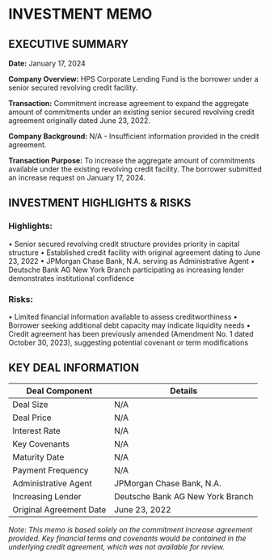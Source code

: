 # INVESTMENT MEMO

## EXECUTIVE SUMMARY

**Date:** January 17, 2024

**Company Overview:** HPS Corporate Lending Fund is the borrower under a senior secured revolving credit facility.

**Transaction:** Commitment increase agreement to expand the aggregate amount of commitments under an existing senior secured revolving credit agreement originally dated June 23, 2022.

**Company Background:** N/A - Insufficient information provided in the credit agreement.

**Transaction Purpose:** To increase the aggregate amount of commitments available under the existing revolving credit facility. The borrower submitted an increase request on January 17, 2024.

## INVESTMENT HIGHLIGHTS & RISKS

### Highlights:
• Senior secured revolving credit structure provides priority in capital structure
• Established credit facility with original agreement dating to June 23, 2022
• JPMorgan Chase Bank, N.A. serving as Administrative Agent
• Deutsche Bank AG New York Branch participating as increasing lender demonstrates institutional confidence

### Risks:
• Limited financial information available to assess creditworthiness
• Borrower seeking additional debt capacity may indicate liquidity needs
• Credit agreement has been previously amended (Amendment No. 1 dated October 30, 2023), suggesting potential covenant or term modifications

## KEY DEAL INFORMATION

| Deal Component | Details |
|---|---|
| Deal Size | N/A |
| Deal Price | N/A |
| Interest Rate | N/A |
| Key Covenants | N/A |
| Maturity Date | N/A |
| Payment Frequency | N/A |
| Administrative Agent | JPMorgan Chase Bank, N.A. |
| Increasing Lender | Deutsche Bank AG New York Branch |
| Original Agreement Date | June 23, 2022 |

*Note: This memo is based solely on the commitment increase agreement provided. Key financial terms and covenants would be contained in the underlying credit agreement, which was not available for review.*
